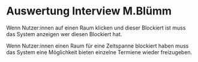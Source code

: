 # Auswertung Interview M.Blümm

Wenn Nutzer:innen auf einen Raum klicken und dieser Blockiert ist muss das System anzeigen wer diesen Blockiert hat.

Wenn Nutzer:innen einen Raum für eine Zeitspanne blockiert haben muss das System eine Möglichkeit bieten einzelne Termiene wieder freizugeben.
